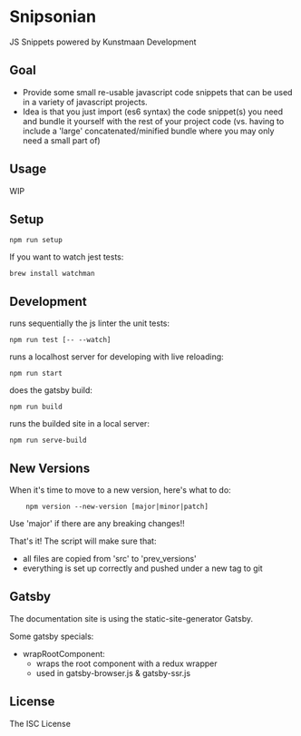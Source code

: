 # Snipsonian

JS Snippets powered by Kunstmaan Development


## Goal

* Provide some small re-usable javascript code snippets that can be used in a variety of javascript projects.
* Idea is that you just import (es6 syntax) the code snippet(s) you need and bundle it yourself with the rest of your project code (vs. having to include a 'large' concatenated/minified bundle where you may only need a small part of)

## Usage

WIP

## Setup

    npm run setup

If you want to watch jest tests:

    brew install watchman

## Development

runs sequentially the js linter the unit tests:

    npm run test [-- --watch]
    
runs a localhost server for developing with live reloading:

    npm run start
    
does the gatsby build:

    npm run build
    
runs the builded site in a local server:
    
    npm run serve-build
    
## New Versions

When it's time to move to a new version, here's what to do: 

        npm version --new-version [major|minor|patch]

Use 'major' if there are any breaking changes!! 

That's it! The script will make sure that:
* all files are copied from 'src' to 'prev_versions'
* everything is set up correctly and pushed under a new tag to git

## Gatsby

The documentation site is using the static-site-generator Gatsby.

Some gatsby specials:
* wrapRootComponent:
    * wraps the root component with a redux wrapper
    * used in gatsby-browser.js & gatsby-ssr.js

## License

The ISC License